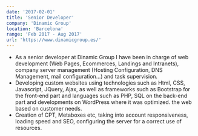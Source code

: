 ```yaml
---
date: '2017-02-01'
title: 'Senior Developer'
company: 'Dinamic Group'
location: 'Barcelona'
range: 'Feb 2017 - Aug 2017'
url: 'https://www.dinamicgroup.es/'
---
```


- As a senior developer at Dinamic Group I have been in charge of web development (Web Pages, Ecommerces, Landings and Intranets), company server management (Hosting Configuration, DNS Management, mail configuration...) and task supervision.
- Developing custom websites using technologies such as Html, CSS, Javascript, JQuery, Ajax, as well as frameworks such as Bootstrap for the front-end part and languages such as PHP, SQL on the back-end part and developments on WordPress where it was optimized. the web based on customer needs.
- Creation of CPT, Metaboxes etc, taking into account responsiveness, loading speed and SEO, configuring the server for a correct use of resources.